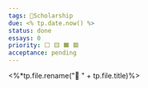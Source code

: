 ```yaml
---
tags: 💸Scholarship
due: <% tp.date.now() %>
status: done
essays: 0
priority: ⬜ 🟨 🟧 🟥
acceptance: pending
---
```

<%*tp.file.rename("💸 " + tp.file.title)%>
